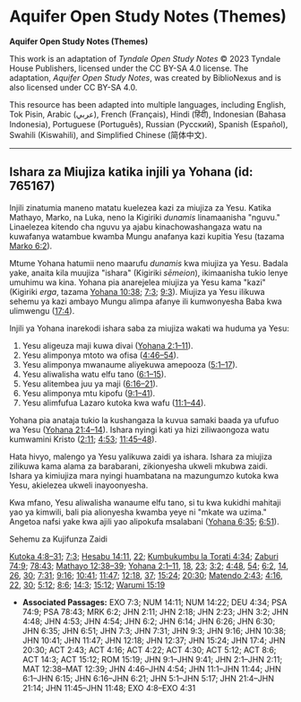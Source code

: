 # Aquifer Open Study Notes (Themes)

**Aquifer Open Study Notes (Themes)**

This work is an adaptation of *Tyndale Open Study Notes* © 2023 Tyndale House Publishers, licensed under the CC BY\-SA 4\.0 license. The adaptation, *Aquifer Open Study Notes*, was created by BiblioNexus and is also licensed under CC BY\-SA 4\.0\.

This resource has been adapted into multiple languages, including English, Tok Pisin, Arabic (عربي), French (Français), Hindi (हिंदी), Indonesian (Bahasa Indonesia), Portuguese (Português), Russian (Русский), Spanish (Español), Swahili (Kiswahili), and Simplified Chinese (简体中文).



--------------------------------

## Ishara za Miujiza katika injili ya Yohana (id: 765167)

Injili zinatumia maneno matatu kuelezea kazi za miujiza za Yesu. Katika Mathayo, Marko, na Luka, neno la Kigiriki *dunamis* linamaanisha "nguvu." Linaelezea kitendo cha nguvu ya ajabu kinachowashangaza watu na kuwafanya watambue kwamba Mungu anafanya kazi kupitia Yesu (tazama [Marko 6:2](https://ref.ly/Mark6:2)).

Mtume Yohana hatumii neno maarufu *dunamis* kwa miujiza ya Yesu. Badala yake, anaita kila muujiza "ishara" (Kigiriki *sēmeion*), ikimaanisha tukio lenye umuhimu wa kina. Yohana pia anarejelea miujiza ya Yesu kama "kazi" (Kigiriki *erga*, tazama [Yohana 10:38](https://ref.ly/John10:38); [7:3](https://ref.ly/John7:3); [9:3](https://ref.ly/John9:3)). Miujiza ya Yesu ilikuwa sehemu ya kazi ambayo Mungu alimpa afanye ili kumwonyesha Baba kwa ulimwengu ([17:4](https://ref.ly/John17:4)).

Injili ya Yohana inarekodi ishara saba za miujiza wakati wa huduma ya Yesu:

1. Yesu aligeuza maji kuwa divai ([Yohana 2:1–11](https://ref.ly/John2:1-John2:11)).
2. Yesu alimponya mtoto wa ofisa ([4:46–54](https://ref.ly/John4:46-John4:54)).
3. Yesu alimponya mwanaume aliyekuwa amepooza ([5:1–17](https://ref.ly/John5:1-John5:17)).
4. Yesu aliwalisha watu elfu tano ([6:1–15](https://ref.ly/John6:1-John6:15)).
5. Yesu alitembea juu ya maji ([6:16–21](https://ref.ly/John6:16-John6:21)).
6. Yesu alimponya mtu kipofu ([9:1–41](https://ref.ly/John9:1-John9:41)).
7. Yesu alimfufua Lazaro kutoka kwa wafu ([11:1–44](https://ref.ly/John11:1-John11:44)).

Yohana pia anataja tukio la kushangaza la kuvua samaki baada ya ufufuo wa Yesu ([Yohana 21:4–14](https://ref.ly/John21:4-John21:14)). Ishara nyingi kati ya hizi ziliwaongoza watu kumwamini Kristo ([2:11](https://ref.ly/John2:11); [4:53](https://ref.ly/John4:53); [11:45–48](https://ref.ly/John11:45-John11:48)).

Hata hivyo, malengo ya Yesu yalikuwa zaidi ya ishara. Ishara za miujiza zilikuwa kama alama za barabarani, zikionyesha ukweli mkubwa zaidi. Ishara ya kimiujiza mara nyingi huambatana na mazungumzo kutoka kwa Yesu, akielezea ukweli inayoonyesha.

Kwa mfano, Yesu aliwalisha wanaume elfu tano, si tu kwa kukidhi mahitaji yao ya kimwili, bali pia alionyesha kwamba yeye ni "mkate wa uzima." Angetoa nafsi yake kwa ajili yao alipokufa msalabani ([Yohana 6:35](https://ref.ly/John6:35); [6:51](https://ref.ly/John6:51)).

Sehemu za Kujifunza Zaidi

[Kutoka 4:8–31](https://ref.ly/Exod4:8-Exod4:31); [7:3](https://ref.ly/Exod7:3); [Hesabu 14:11](https://ref.ly/Num14:11), [22](https://ref.ly/Num14:22); [Kumbukumbu la Torati 4:34](https://ref.ly/Deut4:34); [Zaburi 74:9](https://ref.ly/Ps74:9); [78:43](https://ref.ly/Ps78:43); [Mathayo 12:38–39](https://ref.ly/Matt12:38-Matt12:39); [Yohana 2:1–11](https://ref.ly/John2:1-John2:11), [18](https://ref.ly/John2:18), [23](https://ref.ly/John2:23); [3:2](https://ref.ly/John3:2); [4:48](https://ref.ly/John4:48), [54](https://ref.ly/John4:54); [6:2](https://ref.ly/John6:2), [14](https://ref.ly/John6:14), [26](https://ref.ly/John6:26), [30](https://ref.ly/John6:30); [7:31](https://ref.ly/John7:31); [9:16](https://ref.ly/John9:16); [10:41](https://ref.ly/John10:41); [11:47](https://ref.ly/John11:47); [12:18](https://ref.ly/John12:18), [37](https://ref.ly/John12:37); [15:24](https://ref.ly/John15:24); [20:30](https://ref.ly/John20:30); [Matendo 2:43](https://ref.ly/Acts2:43); [4:16](https://ref.ly/Acts4:16), [22](https://ref.ly/Acts4:22), [30](https://ref.ly/Acts4:30); [5:12](https://ref.ly/Acts5:12); [8:6](https://ref.ly/Acts8:6); [14:3](https://ref.ly/Acts14:3); [15:12](https://ref.ly/Acts15:12); [Warumi 15:19](https://ref.ly/Rom15:19)

* **Associated Passages:** EXO 7:3; NUM 14:11; NUM 14:22; DEU 4:34; PSA 74:9; PSA 78:43; MRK 6:2; JHN 2:11; JHN 2:18; JHN 2:23; JHN 3:2; JHN 4:48; JHN 4:53; JHN 4:54; JHN 6:2; JHN 6:14; JHN 6:26; JHN 6:30; JHN 6:35; JHN 6:51; JHN 7:3; JHN 7:31; JHN 9:3; JHN 9:16; JHN 10:38; JHN 10:41; JHN 11:47; JHN 12:18; JHN 12:37; JHN 15:24; JHN 17:4; JHN 20:30; ACT 2:43; ACT 4:16; ACT 4:22; ACT 4:30; ACT 5:12; ACT 8:6; ACT 14:3; ACT 15:12; ROM 15:19; JHN 9:1–JHN 9:41; JHN 2:1–JHN 2:11; MAT 12:38–MAT 12:39; JHN 4:46–JHN 4:54; JHN 11:1–JHN 11:44; JHN 6:1–JHN 6:15; JHN 6:16–JHN 6:21; JHN 5:1–JHN 5:17; JHN 21:4–JHN 21:14; JHN 11:45–JHN 11:48; EXO 4:8–EXO 4:31


